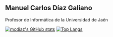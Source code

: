 ## Manuel Carlos Díaz Galiano

Profesor de Informática de la Universidad de Jaén

[![mcdiaz's GitHub stats](https://github-readme-stats.vercel.app/api?username=mcdiazujaen.&show_icons=true&hide_border=true&hide_title=true&disable_animations=true)](https://github.com/anuraghazra/github-readme-stats)
[![Top Langs](https://github-readme-stats.vercel.app/api/top-langs/?username=mcdiazujaen&langs_count=10&layout=compact&theme=graywhite&hide_border=true&hide_title=true)](https://github.com/anuraghazra/github-readme-stats)


<!--
**mcdiazujaen/mcdiazujaen** is a ✨ _special_ ✨ repository because its `README.md` (this file) appears on your GitHub profile.

Here are some ideas to get you started:

- 🔭 I’m currently working on ...
- 🌱 I’m currently learning ...
- 👯 I’m looking to collaborate on ...
- 🤔 I’m looking for help with ...
- 💬 Ask me about ...
- 📫 How to reach me: ...
- 😄 Pronouns: ...
- ⚡ Fun fact: ...
-->
